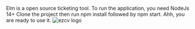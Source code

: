 Elm is a open source ticketing tool. To run the application, you need NodeJs 14+
Clone the project then run npm install followed by npm start. Ahh, you are ready to use it.
![ezcv logo](https://github.com/SubhajitBhattacharjee007/Elm/Elm.PNG)
